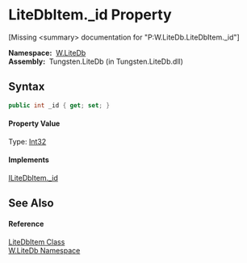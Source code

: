 LiteDbItem._id Property
=======================
  
[Missing &lt;summary> documentation for "P:W.LiteDb.LiteDbItem._id"]


  **Namespace:**  [W.LiteDb][1]  
  **Assembly:**  Tungsten.LiteDb (in Tungsten.LiteDb.dll)

Syntax
------

```csharp
public int _id { get; set; }
```

#### Property Value
Type: [Int32][2]
#### Implements
[ILiteDbItem._id][3]  


See Also
--------

#### Reference
[LiteDbItem Class][4]  
[W.LiteDb Namespace][1]  

[1]: ../README.md
[2]: http://msdn.microsoft.com/en-us/library/td2s409d
[3]: ../ILiteDbItem/_id.md
[4]: README.md
[5]: ../../_icons/Help.png
